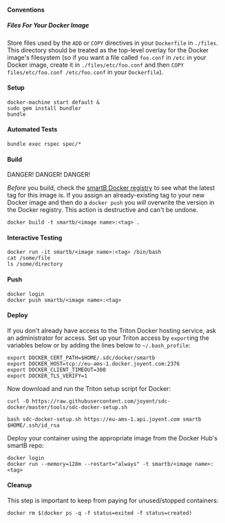#### Conventions
##### Files For Your Docker Image
Store files used by the `ADD` or `COPY` directives in your `Dockerfile` in `./files`.  This directory should be treated as the top-level overlay for the Docker image's filesystem (so if you want a file called `foo.conf` in `/etc` in your Docker image, create it in `./files/etc/foo.conf` and then `COPY files/etc/foo.conf /etc/foo.conf` in your `Dockerfile`).

#### Setup
```
docker-machine start default &
sudo gem install bundler
bundle
```

#### Automated Tests
```
bundle exec rspec spec/*
```

#### Build
DANGER! DANGER! DANGER!

*Before* you build, check the [smartB Docker registry](https://hub.docker.com/u/smartb/dashboard) to see what the latest tag for this image is. If you assign an already-existing tag to your new Docker image and then do a `docker push` you *will* overwrite the version in the Docker registry.  This action is destructive and can't be undone.
```
docker build -t smartb/<image name>:<tag> .
```

#### Interactive Testing
```
docker run -it smartb/<image name>:<tag> /bin/bash
cat /some/file
ls /some/directory
```

#### Push
```
docker login
docker push smartb/<image name>:<tag>
```

#### Deploy
If you don't already have access to the Triton Docker hosting service, ask an administrator for access. Set up your Triton access by `export`ing the variables below or by adding the lines below to `~/.bash_profile`:
```
export DOCKER_CERT_PATH=$HOME/.sdc/docker/smartb
export DOCKER_HOST=tcp://eu-ams-1.docker.joyent.com:2376
export DOCKER_CLIENT_TIMEOUT=300
export DOCKER_TLS_VERIFY=1
```
Now download and run the Triton setup script for Docker:
```
curl -O https://raw.githubusercontent.com/joyent/sdc-docker/master/tools/sdc-docker-setup.sh

bash sdc-docker-setup.sh https://eu-ams-1.api.joyent.com smartb $HOME/.ssh/id_rsa
```
Deploy your container using the appropriate image from the Docker Hub's smartB repo:
```
docker login
docker run --memory=128m --restart="always" -t smartb/<image name>:<tag>
```

#### Cleanup
This step is important to keep from paying for unused/stopped containers:
```
docker rm $(docker ps -q -f status=exited -f status=created)
```
